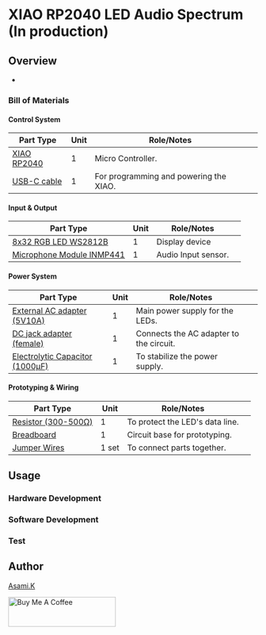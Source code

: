 # XIAO RP2040 LED Audio Spectrum (In production)

## Overview

- 


### Bill of Materials

#### Control System
| Part Type                                           | Unit | Role/Notes                             |     |
| --------------------------------------------------- | ---- | -------------------------------------- | --- |
| [XIAO RP2040](https://amzn.to/3TrkrHs) | 1    | Micro Controller.                      |     |
| [USB-C cable](https://amzn.to/407P2xg)              | 1    | For programming and powering the XIAO. |     |


#### Input & Output

| Part Type                                            | Unit | Role/Notes          |     |
| ---------------------------------------------------- | ---- | ------------------- | --- |
| [8x32 RGB LED WS2812B](https://amzn.to/4nlV9rJ)      | 1    | Display device      |     |
| [Microphone Module INMP441](https://amzn.to/3FUDMxC) | 1    | Audio Input sensor. |     |


#### Power System

| Part Type                                                  | Unit | Role/Notes                              |     |
| ---------------------------------------------------------- | ---- | --------------------------------------- | --- |
| [External AC adapter (5V10A)](https://amzn.to/4emi9mw)     | 1    | Main power supply for the LEDs.         |     |
| [DC jack adapter (female)](https://amzn.to/3IdZI7k)        | 1    | Connects the AC adapter to the circuit. |     |
| [Electrolytic Capacitor (1000µF)](https://amzn.to/45ZOWLQ) | 1    | To stabilize the power supply.          |     |


#### Prototyping & Wiring

| Part Type                                      | Unit  | Role/Notes                      |     |
| ---------------------------------------------- | ----- | ------------------------------- | --- |
| [Resistor (300-500Ω)](https://amzn.to/4kMejW2) | 1     | To protect the LED's data line. |     |
| [Breadboard](https://amzn.to/40bMzlk)          | 1     | Circuit base for prototyping.   |     |
| [Jumper Wires](https://amzn.to/45voWYC)        | 1 set | To connect parts together.      |     |


## Usage


### Hardware Development

<!-- -  Wire it according to [Arduino_Uno_LED_8x8_led_matrix_art_breadboard.png](https://github.com/asamiile/diy-electronics/blob/main/ESP32-DevKitC_8x32_Led_Audio_Spectrum/diagrams/ESP32-DevKitC_8x32_Led_Audio_Spectrum_bb.png) -->


<!-- #### Step 1: Place Components on the Breadboard

First, place the main components onto the breadboard.

1. **ESP32-DevKitC**: Insert the ESP32-DevKitC firmly into the breadboard, ensuring it straddles the center channel.
2. **I2S Microphone Module**: Place the microphone module on the breadboard near the ESP32.
3. **Resistor (300-500Ω)**: Insert the resistor into an empty area on the breadboard.
4. **Electrolytic Capacitor (1000µF)**: Place the capacitor so it straddles the power rails of the breadboard.
    - **[IMPORTANT NOTE]** The **longer lead (positive, +)** must be plugged into the **positive (+)** rail (the column with the red line).
    - The **shorter lead (negative, -)** must be plugged into the **negative (-)** rail (the column with the blue line).

#### Step 2: Wire the External Power

Connect the power from your AC adapter to the breadboard.

1. Connect a **red** jumper wire from the positive `(+)` terminal of the **DC Jack Adapter** to the **positive (+)** rail of the breadboard.
2. Connect a **black** jumper wire from the negative `(-)` terminal of the **DC Jack Adapter** to the **negative (-)** rail of the breadboard.


#### Step 3: Wire the LED Matrix

Next, connect the 8x32 LED matrix.

1. Connect the dedicated `5V` power wire from the LED matrix to the positive **(+)** rail of the breadboard.
2. Connect the dedicated `GND` wire from the LED matrix to the **negative (-)** rail of the breadboard.
3. Connect the `DIN` (Data In) wire from the matrix's 3-pin connector to the same row as one leg of the **resistor**.

#### Step 4: Wire the I2S Microphone

Connect the microphone module to the ESP32.

1. Connect the `VDD` pin of the microphone to the `3V3` pin on the ESP32 (using a red wire).
2. Connect the `GND` pin of the microphone to a `GND` pin on the ESP32 (using a black wire).
3. Connect the `L/R` pin of the microphone to the same `GND` pin on the ESP32 (using a black wire).
4. Connect the `SD` pin of the microphone to `GPIO 34` on the ESP32.
5. Connect the `WS` pin of the microphone to `GPIO 25` on the ESP32.
6. Connect the `SCK` pin of the microphone to `GPIO 26` on the ESP32.

#### Step 5: Final Connections

Finally, connect the remaining components to the ESP32 to complete the circuit.

1. **LED Data Line**: Connect a jumper wire from the *other leg of the resistor* to the `GPIO 13` pin on the ESP32.
2. **Common Ground (Most Important)**: Connect a wire from another `GND` pin on the ESP32 to the **negative (-)** rail of the breadboard.

#### Final Checklist
After you finish wiring, please trace each connection with your finger and verify that all of the following are correct.

- [ ] External Power & Capacitor → Breadboard Power Rails (`+` and `-`, check polarity)
- [ ] LED Power/GND → Breadboard Power Rails (`+` and `-`)
- [ ] I2S Mic Power → ESP32 `3V3`/`GND`
- [ ] ESP32 `GPIO 13` → Resistor → LED `DIN`
- [ ] I2S Mic `SD`/`WS`/`SCK` → ESP32 `GPIO 34`/`25`/`26`
- [ ] ESP32 `GND` → **Breadboard Negative Rail (Common Ground)** -->


### Software Development

<!-- 1. Open the Arduino IDE.
2. Install "Adafruit NeoPixel by Adafruit" from the menu Tools > Manage Libraries.
3. Write the Arduino_Uno_LED_8x8_led_matrix_art.ino code to Arduino. -->

### Test

<!-- 1. Upload the sketch to the Arduino and connect the power supply.
2. The LED matrix will initialize and display the first pattern.
3. Press the tactile switch to cycle through the display patterns in order.
4. Confirm that all patterns are displayed correctly to complete the test. -->



## Author

[Asami.K](https://asami.tokyo/)

<a href="https://www.buymeacoffee.com/asamiile" target="_blank"><img src="https://cdn.buymeacoffee.com/buttons/v2/default-yellow.png" alt="Buy Me A Coffee" style="height: 60px !important;width: 217px !important;" ></a>
